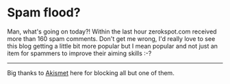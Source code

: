 # Spam flood?

Man, what's going on today?! Within the last hour zerokspot.com received more than 160 spam comments. Don't get me wrong, I'd really love to see this blog getting a little bit more popular but I mean popular and not just an item for spammers to improve their aiming skills :-?

-------------------------------



Big thanks to [Akismet](http://akismet.com) here for blocking all but one of them.